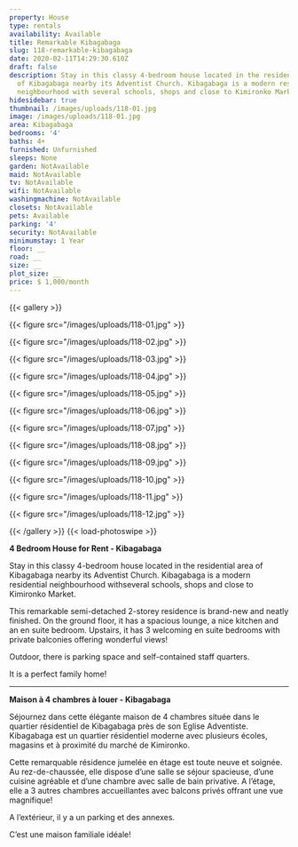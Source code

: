 ```yaml
---
property: House
type: rentals
availability: Available
title: Remarkable Kibagabaga
slug: 118-remarkable-kibagabaga
date: 2020-02-11T14:29:30.610Z
draft: false
description: Stay in this classy 4-bedroom house located in the residential area
  of Kibagabaga nearby its Adventist Church. Kibagabaga is a modern residential
  neighbourhood with several schools, shops and close to Kimironko Market.
hidesidebar: true
thumbnail: /images/uploads/118-01.jpg
image: /images/uploads/118-01.jpg
area: Kibagabaga
bedrooms: '4'
baths: 4+
furnished: Unfurnished
sleeps: None
garden: NotAvailable
maid: NotAvailable
tv: NotAvailable
wifi: NotAvailable
washingmachine: NotAvailable
closets: NotAvailable
pets: Available
parking: '4'
security: NotAvailable
minimumstay: 1 Year
floor: __
road: __
size: __
plot_size: __
price: $ 1,000/month
---
```


{{< gallery >}}

{{< figure src="/images/uploads/118-01.jpg" >}}

{{< figure src="/images/uploads/118-02.jpg" >}}

{{< figure src="/images/uploads/118-03.jpg" >}}

{{< figure src="/images/uploads/118-04.jpg" >}}

{{< figure src="/images/uploads/118-05.jpg" >}}

{{< figure src="/images/uploads/118-06.jpg" >}}

{{< figure src="/images/uploads/118-07.jpg" >}}

{{< figure src="/images/uploads/118-08.jpg" >}}

{{< figure src="/images/uploads/118-09.jpg" >}}

{{< figure src="/images/uploads/118-10.jpg" >}}

{{< figure src="/images/uploads/118-11.jpg" >}}

{{< figure src="/images/uploads/118-12.jpg" >}}

{{< /gallery >}} {{< load-photoswipe >}}

**4 Bedroom House for Rent - Kibagabaga**

Stay in this classy 4-bedroom house located in the residential area of Kibagabaga nearby its Adventist Church. Kibagabaga is a modern residential neighbourhood withseveral schools, shops and close to Kimironko Market.

This remarkable semi-detached 2-storey residence is brand-new and neatly finished. On the ground floor, it has a spacious lounge, a nice kitchen and an en suite bedroom. Upstairs, it has 3 welcoming en suite bedrooms with private balconies offering wonderful views!

Outdoor, there is parking space and self-contained staff quarters.

It is a perfect family home!

---

**Maison à 4 chambres à louer - Kibagabaga**

Séjournez dans cette élégante maison de 4 chambres située dans le quartier résidentiel de Kibagabaga près de son Eglise Adventiste. Kibagabaga est un quartier résidentiel moderne avec plusieurs écoles, magasins et à proximité du marché de Kimironko.

Cette remarquable résidence jumelée en étage est toute neuve et soignée. Au rez-de-chaussée, elle dispose d’une salle se séjour spacieuse, d’une cuisine agréable et d’une chambre avec salle de bain privative. A l’étage, elle a 3 autres chambres accueillantes avec balcons privés offrant une vue magnifique!

A l’extérieur, il y a un parking et des annexes.

C’est une maison familiale idéale!
